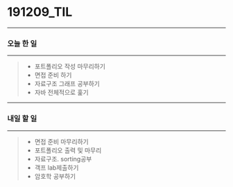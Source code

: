 # 191209_TIL

--------------

### 오늘 한 일

-----

>+ 포트폴리오 작성 마무리하기
>+ 면접 준비 하기
>+ 자료구조 그래프 공부하기
>+ 자바 전체적으로 훑기

-------

### 내일 할 일

------

>+ 면접 준비 마무리하기
>+ 포트폴리오 출력 및 마무리
>+ 자료구조. sorting공부
>+ 객프 lab제출하기
>+ 암호학 공부하기
